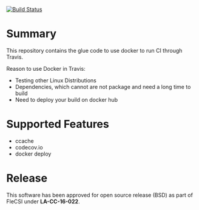 [![Build Status](https://travis-ci.org/junghans/travis-docker-glue.svg?branch=master)](https://travis-ci.org/junghans/travis-docker-glue)

# Summary

This repository contains the glue code to use docker to run CI through
Travis.

Reason to use Docker in Travis:
- Testing other Linux Distributions
- Dependencies, which cannot are not package and need a long time to build
- Need to deploy your build on docker hub

# Supported Features

- ccache
- codecov.io
- docker deploy

# Release

This software has been approved for open source release (BSD) as part of FleCSI under **LA-CC-16-022**.

